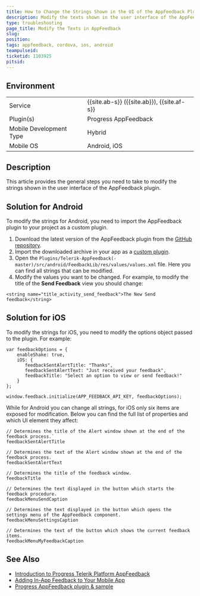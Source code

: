 ```yaml
---
title: How to Change the Strings Shown in the UI of the AppFeedback Plugin
description: Modify the texts shown in the user interface of the AppFeedback plugin.  
type: troubleshooting
page_title: Modify the Texts in AppFeedback
slug:
position: 
tags: appfeedback, cordova, ios, android
teampulseid:
ticketid: 1103925
pitsid:
---
```


## Environment
<table>
 <tr>
   <td>Service</td>
   <td>{{site.ab-s}} ({{site.ab}}), {{site.af-s}}</td>
 </tr>
 <tr>
   <td>Plugin(s)</td>
   <td>Progress AppFeedback</td>
 </tr>
 <tr>
   <td>Mobile Development Type</td>
   <td>Hybrid</td>
 </tr>
 <tr>
   <td>Mobile OS</td>
   <td>Android, iOS</td>
 </tr>
</table>


## Description

This article provides the general steps you need to take to modify the strings shown in the user interface of the AppFeedback plugin.

## Solution for Android

To modify the strings for Android, you need to import the AppFeedback plugin to your project as a custom plugin.

1. Download the latest version of the AppFeedback plugin from the [GitHub repository](https://github.com/Telerik-Verified-Plugins/Telerik-AppFeedback).
2. Import the downloaded archive in your app as a [custom plugin](http://docs.telerik.com/platform/appbuilder/cordova/using-plugins/using-custom-plugins/add-custom-plugins).
3. Open the `Plugins/Telerik-AppFeedback(-master)/src/android/FeedbackLib/res/values/values.xml` file. Here you can find all strings that can be modified. 
4. Modify the values you want to be changed. For example, to modify the title of the **Send Feedback** view you should change:  
```
<string name="title_activity_send_feedback">The New Send feedback</string>
```

## Solution for iOS

To modify the strings for iOS, you need to modify the options object passed to the plugin. For example:
```
var feedbackOptions = {
    enableShake: true,
    iOS: {
       feedbackSentAlertTitle: "Thanks",
       feedbackSentAlertText: "Just received your feedback",
       feedbackTitle: "Select an option to view or send feedback!"
    }
};
  
window.feedback.initialize(APP_FEEDBACK_API_KEY, feedbackOptions);
```

While for Android you can change all strings, for iOS only six items are exposed for modification. Below you can find the full list of properties and which UI element they affect: 
```
// Determines the title of the Alert window shown at the end of the feedback process.`
feedbackSentAlertTitle

// Determines the text of the Alert window shown at the end of the feedback process.
feedbackSentAlertText

// Determines the title of the feedback window.
feedbackTitle

// Determines the text displayed in the button which starts the feedback procedure.
feedbackMenuSendCaption

// Determines the text displayed in the button which opens the settings menu of the AppFeedback component.
feedbackMenuSettingsCaption

// Determines the text of the button which shows the current feedback items.
feedbackMenuMyFeedbackCaption
```  

## See Also

* [Introduction to Progress Telerik Platform AppFeedback](http://docs.telerik.com/platform/appfeedback/)
* [Adding In-App Feedback to Your Mobile App](http://developer.telerik.com/featured/adding-app-feedback-mobile-app/)
* [Progress AppFeedback plugin & sample](http://plugins.telerik.com/cordova/plugin/telerik-appfeedback)